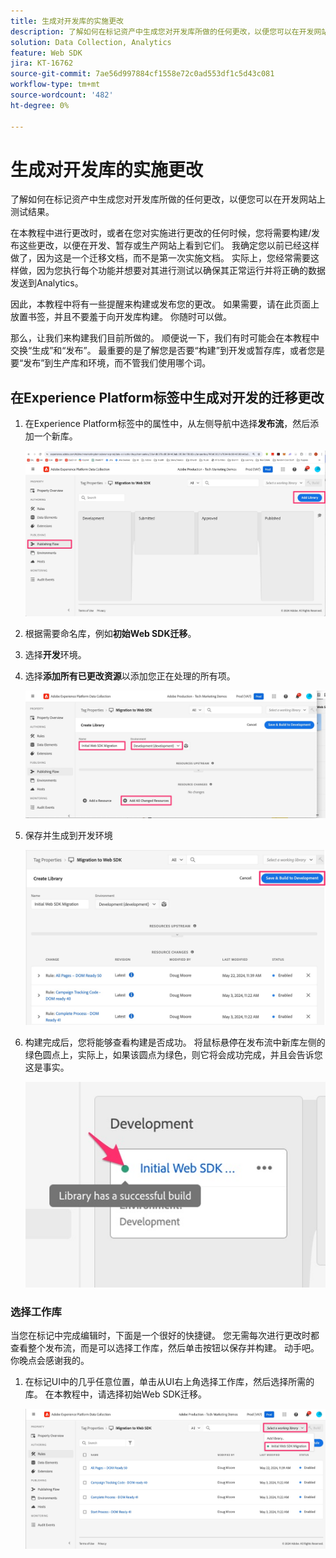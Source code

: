 ```yaml
---
title: 生成对开发库的实施更改
description: 了解如何在标记资产中生成您对开发库所做的任何更改，以便您可以在开发网站上测试结果。
solution: Data Collection, Analytics
feature: Web SDK
jira: KT-16762
source-git-commit: 7ae56d997884cf1558e72c0ad553df1c5d43c081
workflow-type: tm+mt
source-wordcount: '482'
ht-degree: 0%

---
```



# 生成对开发库的实施更改

了解如何在标记资产中生成您对开发库所做的任何更改，以便您可以在开发网站上测试结果。

在本教程中进行更改时，或者在您对实施进行更改的任何时候，您将需要构建/发布这些更改，以便在开发、暂存或生产网站上看到它们。 我确定您以前已经这样做了，因为这是一个迁移文档，而不是第一次实施文档。 实际上，您经常需要这样做，因为您执行每个功能并想要对其进行测试以确保其正常运行并将正确的数据发送到Analytics。

因此，本教程中将有一些提醒来构建或发布您的更改。 如果需要，请在此页面上放置书签，并且不要羞于向开发库构建。 你随时可以做。

那么，让我们来构建我们目前所做的。 顺便说一下，我们有时可能会在本教程中交换“生成”和“发布”。 最重要的是了解您是否要“构建”到开发或暂存库，或者您是要“发布”到生产库和环境，而不管我们使用哪个词。

## 在Experience Platform标签中生成对开发的迁移更改

1. 在Experience Platform标签中的属性中，从左侧导航中选择&#x200B;**发布流**，然后添加一个新库。

   ![发布流](assets/publishing-flow-new-library.jpg)

1. 根据需要命名库，例如&#x200B;**初始Web SDK迁移**。
1. 选择&#x200B;**开发**&#x200B;环境。
1. 选择&#x200B;**添加所有已更改资源**&#x200B;以添加您正在处理的所有项。

   ![新库](assets/new-library-websdk-migration.jpg)

1. 保存并生成到开发环境

   ![保存并生成到开发环境](assets/save-and-build-to-dev.jpg)

1. 构建完成后，您将能够查看构建是否成功。 将鼠标悬停在发布流中新库左侧的绿色圆点上，实际上，如果该圆点为绿色，则它将会成功完成，并且会告诉您这是事实。

   ![发布成功](assets/successful-publish.jpg)

### 选择工作库

当您在标记中完成编辑时，下面是一个很好的快捷键。 您无需每次进行更改时都查看整个发布流，而是可以选择工作库，然后单击按钮以保存并构建。 动手吧。 你晚点会感谢我的。

1. 在标记UI中的几乎任意位置，单击从UI右上角选择工作库，然后选择所需的库。 在本教程中，请选择初始Web SDK迁移。

   ![选择工作库](assets/select-working-library.jpg)

